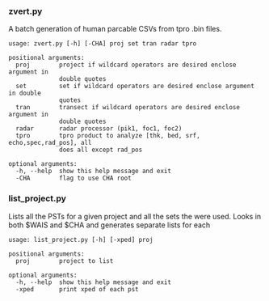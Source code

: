 ### zvert.py
A batch generation of human parcable CSVs from tpro .bin files. 

```
usage: zvert.py [-h] [-CHA] proj set tran radar tpro

positional arguments:
  proj        project if wildcard operators are desired enclose argument in
              double quotes
  set         set if wildcard operators are desired enclose argument in double
              quotes
  tran        transect if wildcard operators are desired enclose argument in
              double quotes
  radar       radar processor (pik1, foc1, foc2)
  tpro        tpro product to analyze [thk, bed, srf, echo,spec,rad_pos], all
              does all except rad_pos

optional arguments:
  -h, --help  show this help message and exit
  -CHA        flag to use CHA root
```

### list_project.py
Lists all the PSTs for a given project and all the sets the were used. Looks in both $WAIS and $CHA and generates separate lists for each

```
usage: list_project.py [-h] [-xped] proj

positional arguments:
  proj        project to list

optional arguments:
  -h, --help  show this help message and exit
  -xped       print xped of each pst
```
